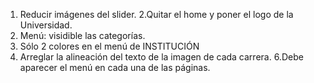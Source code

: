 1. Reducir imágenes del slider.
2.Quitar el home y poner el logo de la Universidad.
3. Menú: visidible las categorías.
4. Sólo 2 colores en el menú de INSTITUCIÓN
5. Arreglar la alineación del texto de la imagen de cada carrera.
6.Debe aparecer el menú en cada una de las páginas.